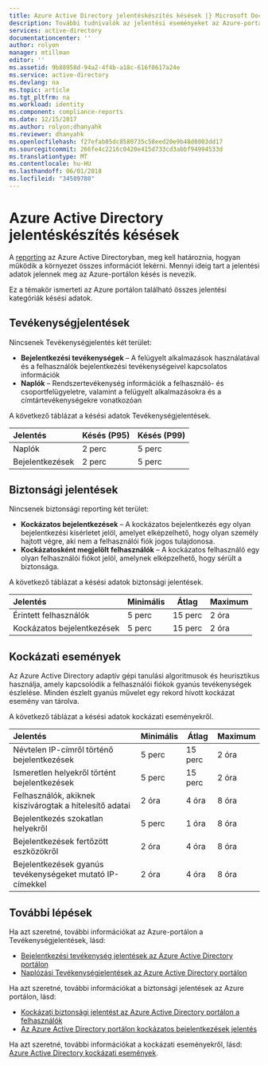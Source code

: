 ```yaml
---
title: Azure Active Directory jelentéskészítés késések |} Microsoft Docs
description: További tudnivalók az jelentési eseményeket az Azure-portálon jelenik meg a szükséges idő
services: active-directory
documentationcenter: ''
author: rolyon
manager: mtillman
editor: ''
ms.assetid: 9b88958d-94a2-4f4b-a18c-616f0617a24e
ms.service: active-directory
ms.devlang: na
ms.topic: article
ms.tgt_pltfrm: na
ms.workload: identity
ms.component: compliance-reports
ms.date: 12/15/2017
ms.author: rolyon;dhanyahk
ms.reviewer: dhanyahk
ms.openlocfilehash: f27efab05dc8580735c58eed20e9b48d8003dd17
ms.sourcegitcommit: 266fe4c2216c0420e415d733cd3abbf94994533d
ms.translationtype: MT
ms.contentlocale: hu-HU
ms.lasthandoff: 06/01/2018
ms.locfileid: "34589780"
---
```

# <a name="azure-active-directory-reporting-latencies"></a>Azure Active Directory jelentéskészítés késések

A [reporting](active-directory-preview-explainer.md) az Azure Active Directoryban, meg kell határoznia, hogyan működik a környezet összes információt lekérni. Mennyi ideig tart a jelentési adatok jelennek meg az Azure-portálon késés is nevezik. 

Ez a témakör ismerteti az Azure portálon található összes jelentési kategóriák késési adatok. 


## <a name="activity-reports"></a>Tevékenységjelentések

Nincsenek Tevékenységjelentés két terület:

- **Bejelentkezési tevékenységek** – A felügyelt alkalmazások használatával és a felhasználók bejelentkezési tevékenységeivel kapcsolatos információk
- **Naplók** – Rendszertevékenység információk a felhasználó- és csoportfelügyeletre, valamint a felügyelt alkalmazásokra és a címtártevékenységekre vonatkozóan

A következő táblázat a késési adatok Tevékenységjelentések.

| Jelentés | Késés (P95) |Késés (P99)|
| :-- | --- | --- | 
| Naplók | 2 perc  | 5 perc  |
| Bejelentkezések | 2 perc  | 5 perc |







## <a name="security-reports"></a>Biztonsági jelentések

Nincsenek biztonsági reporting két terület:

- **Kockázatos bejelentkezések** – A kockázatos bejelentkezés egy olyan bejelentkezési kísérletet jelöl, amelyet elképzelhető, hogy olyan személy hajtott végre, aki nem a felhasználói fiók jogos tulajdonosa. 
- **Kockázatosként megjelölt felhasználók** – A kockázatos felhasználó egy olyan felhasználói fiókot jelöl, amelynek elképzelhető, hogy sérült a biztonsága. 

A következő táblázat a késési adatok biztonsági jelentések.

| Jelentés | Minimális | Átlag | Maximum |
| :-- | --- | --- | --- |
| Érintett felhasználók          | 5 perc   | 15 perc  | 2 óra  |
| Kockázatos bejelentkezések         | 5 perc   | 15 perc  | 2 óra  |

## <a name="risk-events"></a>Kockázati események

Az Azure Active Directory adaptív gépi tanulási algoritmusok és heurisztikus használja, amely kapcsolódik a felhasználói fiókok gyanús tevékenységek észlelése. Minden észlelt gyanús művelet egy rekord hívott kockázat esemény van tárolva.

A következő táblázat a késési adatok kockázati eseményekről.

| Jelentés | Minimális | Átlag | Maximum |
| :-- | --- | --- | --- |
| Névtelen IP-címről történő bejelentkezések |5 perc |15 perc |2 óra |
| Ismeretlen helyekről történt bejelentkezések |5 perc |15 perc |2 óra |
| Felhasználók, akiknek kiszivárogtak a hitelesítő adatai |2 óra |4 óra |8 óra |
| Bejelentkezés szokatlan helyekről |5 perc |1 óra |8 óra  |
| Bejelentkezések fertőzött eszközökről |2 óra |4 óra |8 óra  |
| Bejelentkezések gyanús tevékenységeket mutató IP-címekkel |2 óra |4 óra |8 óra  |



## <a name="next-steps"></a>További lépések

Ha azt szeretné, további információkat az Azure-portálon a Tevékenységjelentések, lásd:

- [Bejelentkezési tevékenység jelentések az Azure Active Directory portálon](active-directory-reporting-activity-sign-ins.md)
- [Naplózási Tevékenységjelentések az Azure Active Directory portálon](active-directory-reporting-activity-audit-logs.md)

Ha azt szeretné, további információkat a biztonsági jelentések az Azure portálon, lásd:

- [Kockázati biztonsági jelentést az Azure Active Directory portálon a felhasználók](active-directory-reporting-security-user-at-risk.md)
- [Az Azure Active Directory portálon kockázatos bejelentkezések jelentés](active-directory-reporting-security-risky-sign-ins.md)

Ha azt szeretné, további információkat a kockázati eseményekről, lásd: [Azure Active Directory kockázati események](active-directory-reporting-risk-events.md).
